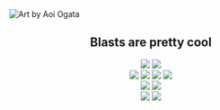 <img width="auto" alt="Art by Aoi Ogata" src="https://i.imgur.com/g5PFLKM.jpg" />

<h2 align="center">Blasts are pretty cool</h2>
<div align="center">
  <img src="https://img.shields.io/docker/pulls/sphexator/hanekawa?style=for-the-badge&labelColor=ffffff&color=713395">
  <img src="https://img.shields.io/codacy/grade/e8177e35dc4b4a6c919ea173d1c6a5bf/dev?style=for-the-badge&labelColor=ffffff&color=713395">
</br>
  <img src="https://shields.io/badge/.NET-5/5-713395?style=for-the-badge&labelColor=ffffff&logoColor=713395">
  <img src="https://shields.io/badge/ASP.NET-5/5-713395?style=for-the-badge&labelColor=ffffff&logoColor=713395">
  <img src="https://shields.io/badge/Java-3/5-713395?style=for-the-badge&labelColor=ffffff&logoColor=713395">
  <img src="https://shields.io/badge/JavaScript-5/5-713395?style=for-the-badge&labelColor=ffffff&logoColor=713395">
</br>
  <img src="https://shields.io/badge/PostgreSQL-4/5-713395?style=for-the-badge&labelColor=ffffff&logoColor=713395">
  <img src="https://shields.io/badge/Redis-4/5-713395?style=for-the-badge&labelColor=ffffff&logoColor=713395">
  <br>
</div>

<div align="center">
  <img src="https://github-readme-stats.vercel.app/api/top-langs/?username=Sphexator&layout=compact&hide_border=true&title_color=ffffff&icon_color=713395&text_color=ffffff&bg_color=0d1117&show_icons=true&count_private=true">
  <img src="https://streak-stats.demolab.com?user=Sphexator&hide_border=true&background=EBEBEB00&stroke=713395&ring=713395&fire=EBEBEB&currStreakNum=EBEBEB&currStreakLabel=EBEBEB&sideLabels=EBEBEB&sideNums=713395">
</div>
